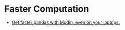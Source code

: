 # Faster Computation

* [Get faster pandas with Modin, even on your laptops.](https://towardsdatascience.com/get-faster-pandas-with-modin-even-on-your-laptops-b527a2eeda74)

